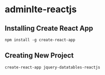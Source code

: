 # adminlte-reactjs

## Installing Create React App
`npm install -g create-react-app`

## Creating New Project
`create-react-app jquery-datatables-reactjs`